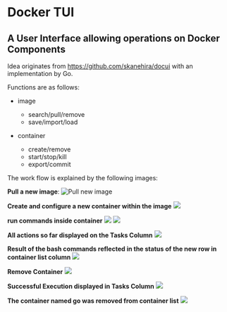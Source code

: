 # Docker TUI

## A User Interface allowing operations on Docker Components

Idea originates from https://github.com/skanehira/docui with an implementation by Go.

Functions are as follows:
 - image

    - search/pull/remove
    - save/import/load
 
 - container
    - create/remove
    - start/stop/kill
    - export/commit
 
 The work flow is explained by the following images:
 
 **Pull a new image**:
 ![Pull new image](https://github.com/juliajyh/cse230-finalproject/blob/main/requirements/Screen%20Shot%202021-11-11%20at%2010.49.08%20AM.png)

 **Create and configure a new container within the image**
 ![](https://github.com/juliajyh/cse230-finalproject/blob/main/requirements/Screen%20Shot%202021-11-11%20at%2010.50.08%20AM.png)
 
 **run commands inside container**
 ![](https://github.com/juliajyh/cse230-finalproject/blob/main/requirements/Screen%20Shot%202021-11-11%20at%2010.50.44%20AM.png)
 ![](https://github.com/juliajyh/cse230-finalproject/blob/main/requirements/Screen%20Shot%202021-11-11%20at%2010.58.00%20AM.png)
 
 **All actions so far displayed on the Tasks Column**
 ![](https://github.com/juliajyh/cse230-finalproject/blob/main/requirements/Screen%20Shot%202021-11-11%20at%2010.51.09%20AM.png)
 
 **Result of the bash commands reflected in the status of the new row in container list column**
 ![](https://github.com/juliajyh/cse230-finalproject/blob/main/requirements/Screen%20Shot%202021-11-11%20at%2010.58.33%20AM.png)
 
 **Remove Container**
 ![](https://github.com/juliajyh/cse230-finalproject/blob/main/requirements/Screen%20Shot%202021-11-11%20at%2010.59.33%20AM.png)
 
 **Successful Execution displayed in Tasks Column**
 ![](https://github.com/juliajyh/cse230-finalproject/blob/main/requirements/Screen%20Shot%202021-11-11%20at%2011.00.07%20AM.png)
 
 **The container named go was removed from container list**
 ![](https://github.com/juliajyh/cse230-finalproject/blob/main/requirements/Screen%20Shot%202021-11-11%20at%2011.00.14%20AM.png)
